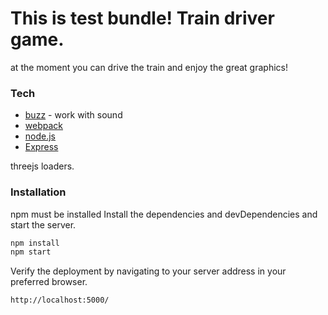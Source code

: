 # This is test bundle! Train driver game.
at the moment you can drive the train and enjoy the great graphics!

### Tech

* [buzz] - work with sound
* [webpack] 
* [node.js] 
* [Express] 

[buzz]: https://buzz.jaysalvat.com/
[webpack]: https://webpack.js.org/
[node.js]: http://nodejs.org
[express]: https://expressjs.com/ru/

threejs loaders.

### Installation

npm must be installed
Install the dependencies and devDependencies and start the server.

```sh
npm install
npm start
```

Verify the deployment by navigating to your server address in your preferred browser.

```sh
http://localhost:5000/
```
